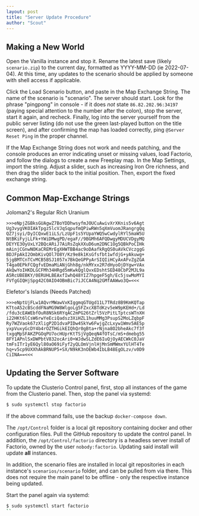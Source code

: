```yaml
---
layout: post
title: "Server Update Procedure"
author: "Scout"
---
```

## Making a New World
Open the Vanilla instance and stop it. Rename the latest save (likely `scenario.zip`) to the current day, formatted as YYYY-MM-DD (ie 2022-07-04). At this time, any updates to the scenario should be applied by someone with shell access if applicable.

Click the Load Scenario button, and paste in the Map Exchange String. The name of the scenario is "scenario". The server should start. Look for the phrase "pingpong" in console - if it does *not* state `86.82.202.96:34197` (paying special attention to the number after the colon), stop the server, start it again, and recheck. Finally, log into the server yourself from the public server listing (do not use the green last-played button on the title screen), and after confirming the map has loaded correctly, ping `@Server Reset Ping` in the proper channel.

If the Map Exchange String does not work and needs patching, and the console produces an error indicating unset or missing values, load Factorio, and follow the dialogs to create a new Freeplay map. In the Map Settings, import the string. Adjust a slider, such as increasing Iron Ore richness, and then drag the slider back to the initial position. Then, export the fixed exchange string.

## Common Map-Exchange Strings
Joloman2's Regular Rich Uranium
```
>>>eNpjZGBksGUAgwZ7BoYDDhwsyfmJOUCuAwivXrXKnis5v6Agt
Ug3vygVKOIAkTpgz5lcVJqSqpufmQPiwRWn5qXmVuomJRangrgQq
QZ7jsyi/DyICQxwE1iLS/LzUpF1s5YUpaYWQ5wCwdylRYl5maW5U
NtBKiFyjLLFk+YWiDMwgPD/egaF//9BGMh6AFQDwgyMDUCVDgyMQ
DEYYE3OyUxLY2BQcARiJ7AiRsZqkXXuD6um2DNC1Og5QBkPoCIHk
mAinjCGnwNOKaCREMrEgXHWTBB4ac9oDAafkRgQS0uAVkCVczggG
BDJFpAkI2OmbKivQOl7O8Y/Kz9e8k1KsGfsfbt1wfdjG+yAkuwg+
5jgBMTCnTCvMCB5BSJ1057x7BkQeGPPyArSIQIiHCyAxAFvZgZGA
T4ga0EPkFCQgfvEDmaMiANjGhh8g/nkMYxx2R7dHyoOjDYgw+VAx
AkQwYoIHKDLGCFMh34HRgd5mKwkQglQvxEDshtSED48CbP2MJL9a
A5RcUBEBKY/0ERUHLBEAxfIwhQ48YIZ7hpgeF5gh/Ec5jswMoMYI
FVfgGIQHjSpg42C0AIO4OBmBic7iJCCA4Nq2GMfAAWwo3Q=<<<
```

Elefetor's Islands (Needs Patched)
```
>>>eNptUjFLw1AQvrMWawVxKIggmqGTUgd11L7TRdz8B9KmKQTap
KTtoA52cBScddFNaMG9W8WlgoLg5FZxcXBTdKzv5eW9pKEHd+/Ld
/fdu3cEAWEbfOuR8NSk6RYqAC2mPG26tZrl5VzPitLTptcsWTnXH
i22HKt6lCsW6rwYeEciQadsz3XiHZL1huuMMg3PsupS2MoLZqbpF
Ry7WZVaok67zXligP2D1dvaPIDw4SkYw6FwjgZcLxyw1Wmv5AE5p
yxpVuxyGcDY4b4rOZTHGikEIQhQr0gBta+rNjna8O2bheAkc7f3f
txgqMpSFAKZPGOqPU7ocHUprKtTSjVgQeqN4fOTsC/mS+dmebg55
8FY1APnlSxDWPbtV832ocAri0+WJdwSLZdE6IuQjOyAECWkC0JaV
tmFsITr1yE6Qyl80aO69iFyf2yQLOmVjnlHjMnSmMWmxYUlHT4Te
hq+v5cp9UXXhAkBRNUP5+SX/N9kK3nOEWb4IbLB48EgOLzv/v0D9
CiINA==<<<
```


## Updating the Server Software
To update the Clusterio Control panel, first, stop all instances of the game from the Clusterio panel. Then, stop the panel via systemd:
```bash
$ sudo systemctl stop factorio
```

If the above command fails, use the backup `docker-compose down`.

The `/opt/Control` folder is a local git repository containing docker and other configuration files. Pull the GitHub repository to update the control panel. In addition, the `/opt/Control/factorio` directory is a headless server install of Factorio, owned by the user `nobody:factorio`. Updating said install will update **all** instances.

In addition, the scenario files are installed in local git repositories in each instance's `scenarios/scenario` folder, and can be pulled from via there. This does not require the main panel to be offline - only the respective instance being updated.

Start the panel again via systemd:
```bash
$ sudo systemctl start factorio
``
